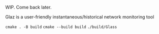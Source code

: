 WIP. Come back later.

Glaz is a user-friendly instantaneous/historical network monitoring tool

`cmake . -B build`
`cmake --build build`
`./build/Glass`
